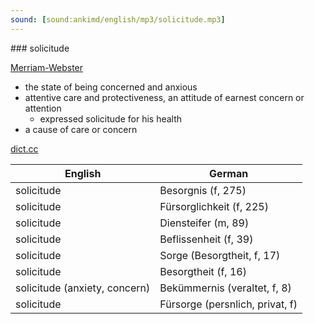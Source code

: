 ```yaml
---
sound: [sound:ankimd/english/mp3/solicitude.mp3]
---
```


\### solicitude

[Merriam-Webster](https://www.merriam-webster.com/dictionary/solicitude)

- the state of being concerned and anxious
- attentive care and protectiveness, an attitude of earnest concern or attention
    - expressed solicitude for his health
- a cause of care or concern

[dict.cc](https://www.dict.cc/solicitude)

| English        | German       |
| -------------- | ------------ |
| solicitude | Besorgnis (f, 275) |
| solicitude | Fürsorglichkeit (f, 225) |
| solicitude | Diensteifer (m, 89) |
| solicitude | Beflissenheit (f, 39) |
| solicitude | Sorge (Besorgtheit, f, 17) |
| solicitude | Besorgtheit (f, 16) |
| solicitude (anxiety, concern) | Bekümmernis (veraltet, f, 8) |
| solicitude | Fürsorge (persnlich, privat, f) |
